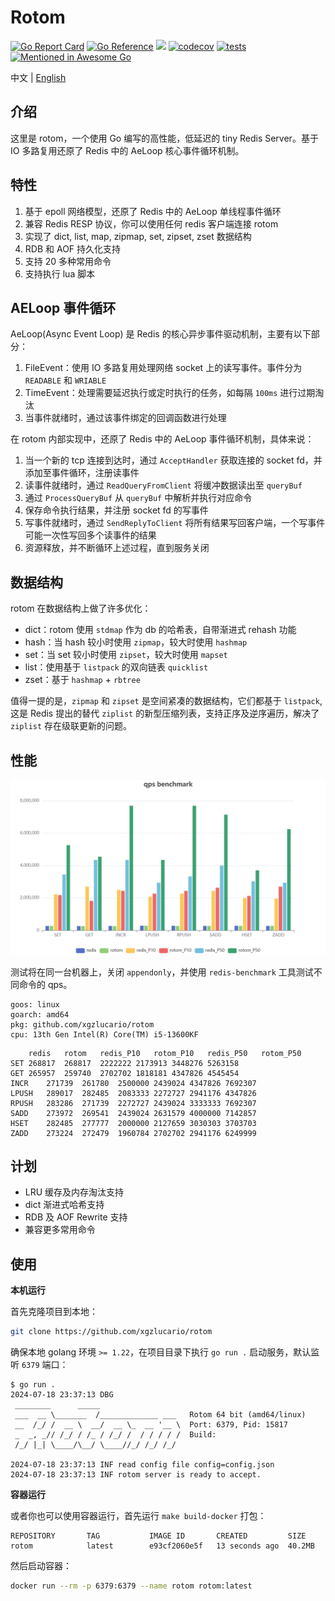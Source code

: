 # Rotom

[![Go Report Card](https://goreportcard.com/badge/github.com/xgzlucario/rotom)](https://goreportcard.com/report/github.com/xgzlucario/rotom) [![Go Reference](https://pkg.go.dev/badge/github.com/xgzlucario/rotom.svg)](https://pkg.go.dev/github.com/xgzlucario/rotom) ![](https://img.shields.io/github/languages/code-size/xgzlucario/rotom.svg) [![codecov](https://codecov.io/gh/xgzlucario/rotom/graph/badge.svg?token=2V0HJ4KO3E)](https://codecov.io/gh/xgzlucario/rotom) [![tests](https://github.com/xgzlucario/rotom/actions/workflows/rotom.yml/badge.svg)](https://github.com/xgzlucario/rotom/actions/workflows/rotom.yml) [![Mentioned in Awesome Go](https://awesome.re/mentioned-badge.svg)](https://github.com/avelino/awesome-go)

中文 | [English](README.md)

## 介绍

这里是 rotom，一个使用 Go 编写的高性能，低延迟的 tiny Redis Server。基于 IO 多路复用还原了 Redis 中的 AeLoop 核心事件循环机制。

## 特性

1. 基于 epoll 网络模型，还原了 Redis 中的 AeLoop 单线程事件循环
2. 兼容 Redis RESP 协议，你可以使用任何 redis 客户端连接 rotom
3. 实现了 dict, list, map, zipmap, set, zipset, zset 数据结构
4. RDB 和 AOF 持久化支持
5. 支持 20 多种常用命令
6. 支持执行 lua 脚本

## AELoop 事件循环

AeLoop(Async Event Loop) 是 Redis 的核心异步事件驱动机制，主要有以下部分：

1. FileEvent：使用 IO 多路复用处理网络 socket 上的读写事件。事件分为 `READABLE` 和 `WRIABLE`
2. TimeEvent：处理需要延迟执行或定时执行的任务，如每隔 `100ms` 进行过期淘汰
3. 当事件就绪时，通过该事件绑定的回调函数进行处理

在 rotom 内部实现中，还原了 Redis 中的 AeLoop 事件循环机制，具体来说：

1. 当一个新的 tcp 连接到达时，通过 `AcceptHandler` 获取连接的 socket fd，并添加至事件循环，注册读事件
2. 读事件就绪时，通过 `ReadQueryFromClient` 将缓冲数据读出至 `queryBuf`
3. 通过 `ProcessQueryBuf` 从 `queryBuf` 中解析并执行对应命令
4. 保存命令执行结果，并注册 socket fd 的写事件
5. 写事件就绪时，通过 `SendReplyToClient` 将所有结果写回客户端，一个写事件可能一次性写回多个读事件的结果
6. 资源释放，并不断循环上述过程，直到服务关闭

## 数据结构

rotom 在数据结构上做了许多优化：

- dict：rotom 使用 `stdmap` 作为 db 的哈希表，自带渐进式 rehash 功能
- hash：当 hash 较小时使用 `zipmap`，较大时使用 `hashmap`
- set：当 set 较小时使用 `zipset`，较大时使用 `mapset`
- list：使用基于 `listpack` 的双向链表 `quicklist`
- zset：基于 `hashmap` + `rbtree`

值得一提的是，`zipmap` 和 `zipset` 是空间紧凑的数据结构，它们都基于 `listpack`, 这是 Redis 提出的替代 `ziplist` 的新型压缩列表，支持正序及逆序遍历，解决了 `ziplist` 存在级联更新的问题。

## 性能

![img](bench.jpg)

测试将在同一台机器上，关闭 `appendonly`，并使用 `redis-benchmark` 工具测试不同命令的 qps。

```
goos: linux
goarch: amd64
pkg: github.com/xgzlucario/rotom
cpu: 13th Gen Intel(R) Core(TM) i5-13600KF
```

```
	redis	rotom	redis_P10	rotom_P10	redis_P50	rotom_P50
SET	268817	268817	2222222	2173913	3448276	5263158
GET	265957	259740	2702702	1818181	4347826	4545454
INCR	271739	261780	2500000	2439024	4347826	7692307
LPUSH	289017	282485	2083333	2272727	2941176	4347826
RPUSH	283286	271739	2272727	2439024	3333333	7692307
SADD	273972	269541	2439024	2631579	4000000	7142857
HSET	282485	277777	2000000	2127659	3030303	3703703
ZADD	273224	272479	1960784	2702702	2941176	6249999
```

## 计划

- LRU 缓存及内存淘汰支持
- dict 渐进式哈希支持
- RDB 及 AOF Rewrite 支持
- 兼容更多常用命令

## 使用

**本机运行**

首先克隆项目到本地：

```bash
git clone https://github.com/xgzlucario/rotom
```

确保本地 golang 环境 `>= 1.22`，在项目目录下执行 `go run .` 启动服务，默认监听 `6379` 端口：

```
$ go run .
2024-07-18 23:37:13 DBG 
 ________      _____                  
 ___  __ \_______  /_____________ ___   Rotom 64 bit (amd64/linux)
 __  /_/ /  __ \  __/  __ \_  __ '__ \  Port: 6379, Pid: 15817
 _  _, _// /_/ / /_ / /_/ /  / / / / /  Build: 
 /_/ |_| \____/\__/ \____//_/ /_/ /_/

2024-07-18 23:37:13 INF read config file config=config.json
2024-07-18 23:37:13 INF rotom server is ready to accept.
```

**容器运行**

或者你也可以使用容器运行，首先运行 `make build-docker` 打包：

```
REPOSITORY       TAG           IMAGE ID       CREATED         SIZE
rotom            latest        e93cf2060e5f   13 seconds ago  40.2MB
```

然后启动容器：

```bash
docker run --rm -p 6379:6379 --name rotom rotom:latest
```